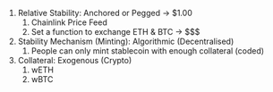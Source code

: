 1. Relative Stability: Anchored or Pegged -> $1.00
   1. Chainlink Price Feed
   2. Set a function to exchange ETH & BTC -> $$$
2. Stability Mechanism (Minting): Algorithmic (Decentralised)
   1. People can only mint stablecoin with enough collateral (coded)
3. Collateral: Exogenous (Crypto)
   1. wETH
   2. wBTC

